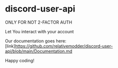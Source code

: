 # discord-user-api

ONLY FOR NOT 2-FACTOR AUTH

Let You interact with your account

Our documentation goes here: [link]https://github.com/relativemodder/discord-user-api/blob/main/Documentation.md

Happy coding!
